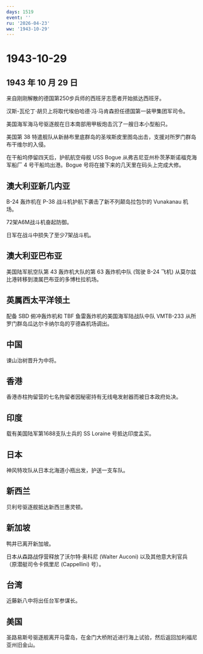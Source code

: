 ```yaml
---
days: 1519
event: ''
ru: '2026-04-23'
ww: '1943-10-29'
---
```


# 1943-10-29

## 1943 年 10 月 29 日

来自刚刚解散的德国第250步兵师的西班牙志愿者开始抵达西班牙。

汉斯-瓦伦丁·胡贝上将取代埃伯哈德·冯·马肯森担任德国第一装甲集团军司令。

美国海军海马号驱逐舰在日本南部用甲板炮击沉了一艘日本小型船只。

美国第 38
特遣舰队从新赫布里底群岛的圣埃斯皮里图岛出击，支援对所罗门群岛布干维尔的入侵。

在干船坞停留四天后，护航航空母舰 USS Bogue
从弗吉尼亚州朴茨茅斯诺福克海军船厂 4 号干船坞出港。Bogue
号将在接下来的几天里在码头上完成大修。

## 澳大利亚新几内亚

B-24 轰炸机在 P-38 战斗机护航下袭击了新不列颠岛拉包尔的 Vunakanau 机场。

72架A6M战斗机奋起防御。

日军在战斗中损失了至少7架战斗机。

## 澳大利亚巴布亚

美国陆军航空队第 43 轰炸机大队的第 63 轰炸机中队 (驾驶 B-24 飞机)
从莫尔兹比港转移到澳属巴布亚的多博杜拉机场。

## 英属西太平洋领土

配备 SBD 俯冲轰炸机和 TBF 鱼雷轰炸机的美国海军陆战队中队 VMTB-233
从所罗门群岛瓜达尔卡纳尔岛的亨德森机场调出。

## 中国

谏山治树晋升为中将。

## 香港

香港赤柱拘留营的七名拘留者因秘密持有无线电发射器而被日本政府处决。

## 印度

载有美国陆军第1688支队士兵的 SS Loraine 号抵达印度孟买。

## 日本

神风特攻队从日本北海道小瓶出发，护送一支车队。

## 新西兰

贝利号驱逐舰抵达新西兰惠灵顿。

## 新加坡

鸭井已离开新加坡。

日本从森路战俘营释放了沃尔特·奥科尼 (Walter Auconi)
以及其他意大利官兵（原潜艇司令卡佩里尼 (Cappellini) 号）。

## 台湾

近藤新八中将出任台军参谋长。

## 美国

圣路易斯号驱逐舰离开马雷岛，在金门大桥附近进行海上试验，然后返回加利福尼亚州旧金山。